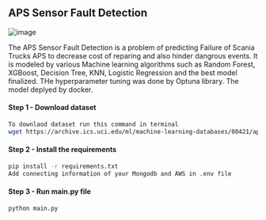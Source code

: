 ## APS Sensor Fault Detection
![image](https://github.com/FatemehAnami/APS_Sensor_MLProject/assets/97031840/66858d01-9892-4d07-821b-0db2be770389)

The APS Sensor Fault Detection is a problem of predicting Failure of Scania Trucks APS to decrease cost of reparing and also hinder dangrous events. It is modeled by various Machine learning algorithms such as Random Forest, XGBoost, Decision Tree, KNN, Logistic Regression and the best model finalized. THe hyperparameter tuning was done by Optuna library. The model deplyed by docker.  

#### Step 1 - Download dataset
```bash
To downlaod dataset run this command in terminal
wget https://archive.ics.uci.edu/ml/machine-learning-databases/00421/aps_failure_training_set.csv
```
#### Step 2 - Install the requirements
```bash
pip install -r requirements.txt
Add connecting information of your Mongodb and AWS in .env file
```
#### Step 3 - Run main.py file
```bash
python main.py
```
